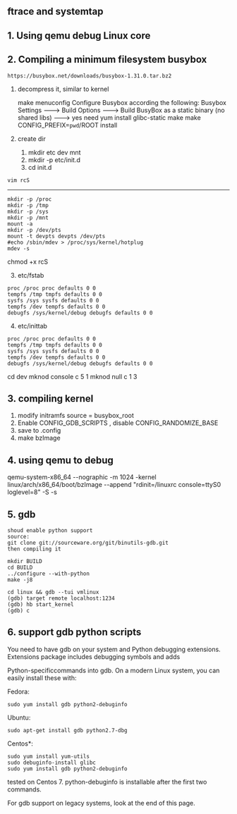 ftrace and systemtap
----------------------------
## 1. Using qemu debug Linux core

## 2. Compiling a minimum filesystem busybox
    https://busybox.net/downloads/busybox-1.31.0.tar.bz2
   1) decompress it, similar to kernel
   
      make menuconfig
      Configure Busybox according the following:
      Busybox Settings ---> Build Options ---> Build BusyBox as a static binary (no shared libs) ---> yes
      need yum install glibc-static
      make 
      make CONFIG_PREFIX=`pwd`/ROOT install
   2) create dir

       1) mkdir etc dev mnt
       2) mkdir -p etc/init.d
       3) cd init.d

    vim rcS
   ------------
    mkdir -p /proc
    mkdir -p /tmp
    mkdir -p /sys
    mkdir -p /mnt
    mount -a
    mkdir -p /dev/pts
    mount -t devpts devpts /dev/pts
    #echo /sbin/mdev > /proc/sys/kernel/hotplug
    mdev -s

   chmod +x rcS
   
   3)  etc/fstab
   
    proc /proc proc defaults 0 0
    tempfs /tmp tmpfs defaults 0 0
    sysfs /sys sysfs defaults 0 0
    tempfs /dev tempfs defaults 0 0
    debugfs /sys/kernel/debug debugfs defaults 0 0

  4) etc/inittab

    proc /proc proc defaults 0 0
    tempfs /tmp tmpfs defaults 0 0
    sysfs /sys sysfs defaults 0 0
    tempfs /dev tempfs defaults 0 0
    debugfs /sys/kernel/debug debugfs defaults 0 0

cd dev
mknod console c 5 1
mknod null c 1 3

## 3. compiling kernel
  1) modify initramfs source = busybox_root
  2) Enable CONFIG_GDB_SCRIPTS , disable CONFIG_RANDOMIZE_BASE
  3) save to .config
  4) make bzImage

## 4. using qemu to debug
  qemu-system-x86_64 --nographic -m 1024 -kernel linux/arch/x86_64/boot/bzImage --append "rdinit=/linuxrc console=ttyS0 loglevel=8" -S -s

## 5. gdb
    shoud enable python support
    source:
    git clone git://sourceware.org/git/binutils-gdb.git
    then compiling it

    mkdir BUILD
    cd BUILD
    ../configure --with-python
    make -j8

    cd linux && gdb --tui vmlinux
    (gdb) target remote localhost:1234
    (gdb) hb start_kernel
    (gdb) c

## 6. support gdb python scripts

  You need to have gdb on your system and Python debugging extensions. Extensions package includes debugging symbols and adds

  Python-specificcommands into gdb. On a modern Linux system, you can easily install these with:

  Fedora:
  
    sudo yum install gdb python2-debuginfo 
    
  Ubuntu:
  
    sudo apt-get install gdb python2.7-dbg 
    
  Centos*:
  
    sudo yum install yum-utils
    sudo debuginfo-install glibc
    sudo yum install gdb python2-debuginfo 
    
  tested on Centos 7. python-debuginfo is installable after the first two commands.
  
  For gdb support on legacy systems, look at the end of this page. 
